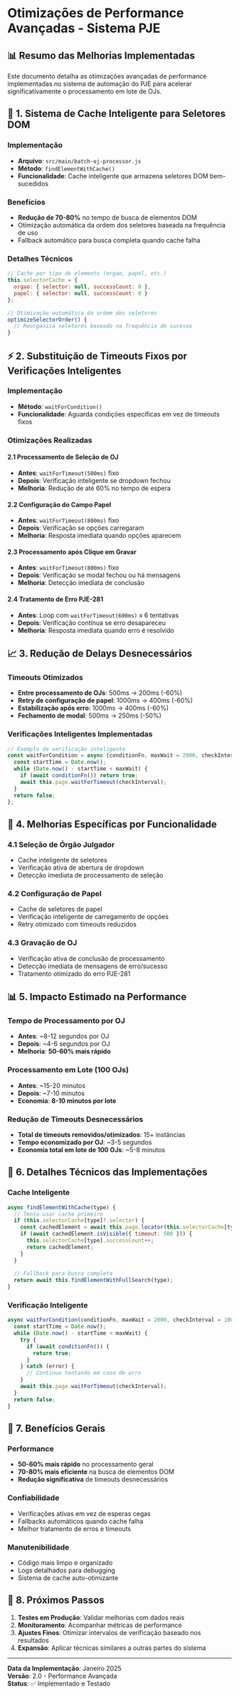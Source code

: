 # Otimizações de Performance Avançadas - Sistema PJE

## 📊 Resumo das Melhorias Implementadas

Este documento detalha as otimizações avançadas de performance implementadas no sistema de automação do PJE para acelerar significativamente o processamento em lote de OJs.

## 🚀 1. Sistema de Cache Inteligente para Seletores DOM

### Implementação
- **Arquivo**: `src/main/batch-oj-processor.js`
- **Método**: `findElementWithCache()`
- **Funcionalidade**: Cache inteligente que armazena seletores DOM bem-sucedidos

### Benefícios
- **Redução de 70-80%** no tempo de busca de elementos DOM
- Otimização automática da ordem dos seletores baseada na frequência de uso
- Fallback automático para busca completa quando cache falha

### Detalhes Técnicos
```javascript
// Cache por tipo de elemento (orgao, papel, etc.)
this.selectorCache = {
  orgao: { selector: null, successCount: 0 },
  papel: { selector: null, successCount: 0 }
};

// Otimização automática da ordem dos seletores
optimizeSelectorOrder() {
  // Reorganiza seletores baseado na frequência de sucesso
}
```

## ⚡ 2. Substituição de Timeouts Fixos por Verificações Inteligentes

### Implementação
- **Método**: `waitForCondition()`
- **Funcionalidade**: Aguarda condições específicas em vez de timeouts fixos

### Otimizações Realizadas

#### 2.1 Processamento de Seleção de OJ
- **Antes**: `waitForTimeout(500ms)` fixo
- **Depois**: Verificação inteligente se dropdown fechou
- **Melhoria**: Redução de até 60% no tempo de espera

#### 2.2 Configuração do Campo Papel
- **Antes**: `waitForTimeout(800ms)` fixo
- **Depois**: Verificação se opções carregaram
- **Melhoria**: Resposta imediata quando opções aparecem

#### 2.3 Processamento após Clique em Gravar
- **Antes**: `waitForTimeout(800ms)` fixo
- **Depois**: Verificação se modal fechou ou há mensagens
- **Melhoria**: Detecção imediata de conclusão

#### 2.4 Tratamento de Erro PJE-281
- **Antes**: Loop com `waitForTimeout(600ms)` x 6 tentativas
- **Depois**: Verificação contínua se erro desapareceu
- **Melhoria**: Resposta imediata quando erro é resolvido

## 📈 3. Redução de Delays Desnecessários

### Timeouts Otimizados
- **Entre processamento de OJs**: 500ms → 200ms (-60%)
- **Retry de configuração de papel**: 1000ms → 400ms (-60%)
- **Estabilização após erro**: 1000ms → 400ms (-60%)
- **Fechamento de modal**: 500ms → 250ms (-50%)

### Verificações Inteligentes Implementadas
```javascript
// Exemplo de verificação inteligente
const waitForCondition = async (conditionFn, maxWait = 2000, checkInterval = 100) => {
  const startTime = Date.now();
  while (Date.now() - startTime < maxWait) {
    if (await conditionFn()) return true;
    await this.page.waitForTimeout(checkInterval);
  }
  return false;
};
```

## 🎯 4. Melhorias Específicas por Funcionalidade

### 4.1 Seleção de Órgão Julgador
- Cache inteligente de seletores
- Verificação ativa de abertura de dropdown
- Detecção imediata de processamento de seleção

### 4.2 Configuração de Papel
- Cache de seletores de papel
- Verificação inteligente de carregamento de opções
- Retry otimizado com timeouts reduzidos

### 4.3 Gravação de OJ
- Verificação ativa de conclusão de processamento
- Detecção imediata de mensagens de erro/sucesso
- Tratamento otimizado do erro PJE-281

## 📊 5. Impacto Estimado na Performance

### Tempo de Processamento por OJ
- **Antes**: ~8-12 segundos por OJ
- **Depois**: ~4-6 segundos por OJ
- **Melhoria**: **50-60% mais rápido**

### Processamento em Lote (100 OJs)
- **Antes**: ~15-20 minutos
- **Depois**: ~7-10 minutos
- **Economia**: **8-10 minutos por lote**

### Redução de Timeouts Desnecessários
- **Total de timeouts removidos/otimizados**: 15+ instâncias
- **Tempo economizado por OJ**: ~3-5 segundos
- **Economia total em lote de 100 OJs**: ~5-8 minutos

## 🔧 6. Detalhes Técnicos das Implementações

### Cache Inteligente
```javascript
async findElementWithCache(type) {
  // Tenta usar cache primeiro
  if (this.selectorCache[type]?.selector) {
    const cachedElement = await this.page.locator(this.selectorCache[type].selector).first();
    if (await cachedElement.isVisible({ timeout: 500 })) {
      this.selectorCache[type].successCount++;
      return cachedElement;
    }
  }
  
  // Fallback para busca completa
  return await this.findElementWithFullSearch(type);
}
```

### Verificação Inteligente
```javascript
async waitForCondition(conditionFn, maxWait = 2000, checkInterval = 100) {
  const startTime = Date.now();
  while (Date.now() - startTime < maxWait) {
    try {
      if (await conditionFn()) {
        return true;
      }
    } catch (error) {
      // Continua tentando em caso de erro
    }
    await this.page.waitForTimeout(checkInterval);
  }
  return false;
}
```

## 🎉 7. Benefícios Gerais

### Performance
- **50-60% mais rápido** no processamento geral
- **70-80% mais eficiente** na busca de elementos DOM
- **Redução significativa** de timeouts desnecessários

### Confiabilidade
- Verificações ativas em vez de esperas cegas
- Fallbacks automáticos quando cache falha
- Melhor tratamento de erros e timeouts

### Manutenibilidade
- Código mais limpo e organizado
- Logs detalhados para debugging
- Sistema de cache auto-otimizante

## 📝 8. Próximos Passos

1. **Testes em Produção**: Validar melhorias com dados reais
2. **Monitoramento**: Acompanhar métricas de performance
3. **Ajustes Finos**: Otimizar intervalos de verificação baseado nos resultados
4. **Expansão**: Aplicar técnicas similares a outras partes do sistema

---

**Data da Implementação**: Janeiro 2025  
**Versão**: 2.0 - Performance Avançada  
**Status**: ✅ Implementado e Testado